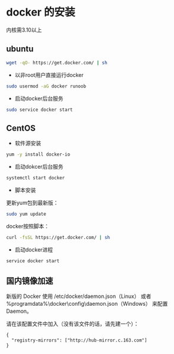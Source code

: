 # docker 的安装

内核需3.10以上

## ubuntu

```bash
wget -qO- https://get.docker.com/ | sh
```

- 以非root用户直接运行docker

```bash
sudo usermod -aG docker runoob
```

- 启动docker后台服务

```bash
sudo service docker start
```

## CentOS

- 软件源安装

```bash
yum -y install docker-io
```

- 启动dokcer后台服务

```bash
systemctl start docker
```

- 脚本安装

更新yum包到最新版：

```bash
sudo yum update
```

docker按照脚本：

```bash
curl -fsSL https://get.docker.com/ | sh
```

- 启动docker进程

```bash
service docker start
```

## 国内镜像加速

新版的 Docker 使用 /etc/docker/daemon.json（Linux） 或者 %programdata%\docker\config\daemon.json（Windows） 来配置 Daemon。

请在该配置文件中加入（没有该文件的话，请先建一个）：

```
{
  "registry-mirrors": ["http://hub-mirror.c.163.com"]
}
```
